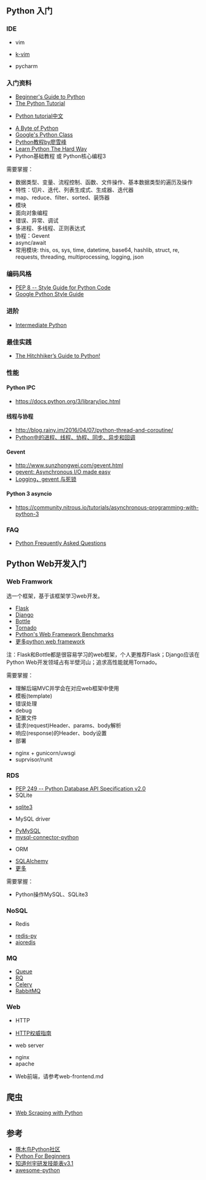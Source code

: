 ## Python 入门

### IDE

- vim
 + [k-vim](https://github.com/wklken/k-vim)
- pycharm

### 入门资料

- [Beginner's Guide to Python](https://wiki.python.org/moin/BeginnersGuide)
- [The Python Tutorial](https://docs.python.org/3/tutorial/index.html)
 + [Python tutorial中文](http://python.usyiyi.cn/translate/python_352/tutorial/index.html)
- [A Byte of Python](https://python.swaroopch.com/)
- [Google's Python Class](https://developers.google.com/edu/python/)
- [Python教程by廖雪峰](http://www.liaoxuefeng.com/wiki/0014316089557264a6b348958f449949df42a6d3a2e542c000)
- [Learn Python The Hard Way](https://learnpythonthehardway.org/)
- Python基础教程 或 Python核心编程3

需要掌握：

- 数据类型、变量、流程控制、函数、文件操作、基本数据类型的遍历及操作
- 特性：切片、迭代、列表生成式、生成器、迭代器
- map、reduce、filter、sorted、装饰器
- 模块
- 面向对象编程
- 错误、异常、调试
- 多进程、多线程、正则表达式
- 协程：Gevent
- async/await
- 常用模块: this, os, sys, time, datetime, base64, hashlib, struct, re, requests, threading, multiprocessing, logging, json

### 编码风格

- [PEP 8 -- Style Guide for Python Code](https://www.python.org/dev/peps/pep-0008/)
- [Google Python Style Guide](https://google.github.io/styleguide/pyguide.html)

### 进阶

- [Intermediate Python](http://book.pythontips.com/en/latest/index.html)

### 最佳实践

- [The Hitchhiker’s Guide to Python!](http://docs.python-guide.org/en/latest/)

### 性能

#### Python IPC

- https://docs.python.org/3/library/ipc.html

#### 线程与协程

- http://blog.rainy.im/2016/04/07/python-thread-and-coroutine/
- [Python中的进程、线程、协程、同步、异步和回调](http://boolan.com/lecture/1000001045)

#### Gevent

- http://www.sunzhongwei.com/gevent.html
- [gevent: Asynchronous I/O made easy](http://mauveweb.co.uk/posts/2014/07/gevent-asynchronous-io-made-easy.html)
- [Logging，gevent 与死锁](http://blog.psjay.com/posts/logging_gevent_and_deadlock/)

#### Python 3 asyncio

- https://community.nitrous.io/tutorials/asynchronous-programming-with-python-3

### FAQ

- [Python Frequently Asked Questions](https://docs.python.org/3/faq/)

## Python Web开发入门

### Web Framwork

选一个框架，基于该框架学习web开发。

- [Flask](http://flask.pocoo.org/)
- [Django](https://www.djangoproject.com/)
- [Bottle](http://bottlepy.org/docs/dev/)
- [Tornado](https://github.com/tornadoweb/tornado)
- [Python's Web Framework Benchmarks](http://klen.github.io/py-frameworks-bench/)
- [更多python web framework](https://wiki.python.org/moin/WebFrameworks)

注：Flask和Bottle都是很容易学习的web框架，个人更推荐Flask；Django应该在Python Web开发领域占有半壁河山；追求高性能就用Tornado。

需要掌握：

- 理解后端MVC并学会在对应web框架中使用
- 模板(template)
- 错误处理
- debug
- 配置文件
- 请求(request)Header、params、body解析
- 响应(response)的Header、body设置
- 部署
 + nginx + gunicorn/uwsgi
 + suprvisor/runit

### RDS

- [PEP 249 -- Python Database API Specification v2.0](https://www.python.org/dev/peps/pep-0249/)
- SQLite
 + [sqlite3](https://docs.python.org/2/library/sqlite3.html)
- MySQL driver
 + [PyMySQL](https://github.com/PyMySQL/PyMySQL)
 + [mysql-connector-python](https://pypi.python.org/pypi/mysql-connector-python/2.0.4)
- ORM
 + [SQLAlchemy](http://www.sqlalchemy.org/)
 + [更多](https://www.fullstackpython.com/object-relational-mappers-orms.html)

需要掌握：

- Python操作MySQL、SQLite3

### NoSQL

- Redis
 + [redis-py](https://github.com/andymccurdy/redis-py)
 + [aioredis](https://github.com/aio-libs/aioredis)

### MQ

- [Queue](https://docs.python.org/2/library/queue.html)
- [RQ](http://python-rq.org/)
- [Celery](http://www.celeryproject.org/)
- [RabbitMQ](https://www.rabbitmq.com/)

### Web

- HTTP
 + [HTTP权威指南](https://book.douban.com/subject/10746113/)
- web server
 + nginx
 + apache
- Web前端，请参考web-frontend.md

## 爬虫

- [Web Scraping with Python](https://www.safaribooksonline.com/library/view/web-scraping-with/9781491910283/)

## 参考

- [啄木鸟Python社区](http://wiki.woodpecker.org.cn/moin/)
- [Python For Beginners](https://www.python.org/about/gettingstarted/)
- [知道创宇研发技能表v3.1](http://blog.knownsec.com/Knownsec_RD_Checklist/index.html)
- [awesome-python](https://github.com/vinta/awesome-python)
